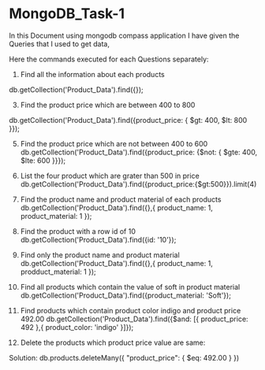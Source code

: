 # MongoDB_Task-1

In this Document using mongodb compass application I have given the Queries that I used to get data,

Here the commands executed for each Questions separately:

1. Find all the information about each products
   
db.getCollection('Product_Data').find({});

3. Find the product price which are between 400 to 800
   
db.getCollection('Product_Data').find({product_price: { $gt: 400, $lt: 800 }});

5. Find the product price which are not between 400 to 600
db.getCollection('Product_Data').find({product_price: {$not: { $gte: 400, $lte: 600 }}});

6. List the four product which are grater than 500 in price
db.getCollection('Product_Data').find({product_price:{$gt:500}}).limit(4)

7. Find the product name and product material of each products
db.getCollection('Product_Data').find({},{ product_name: 1, product_material: 1 });

8. Find the product with a row id of 10
db.getCollection('Product_Data').find({id: '10'});

9. Find only the product name and product material
db.getCollection('Product_Data').find({},{ product_name: 1, prodduct_material: 1 });

10. Find all products which contain the value of soft in product material
db.getCollection('Product_Data').find({product_material: 'Soft'});

11. Find products which contain product color indigo and product price 492.00
db.getCollection('Product_Data').find({$and: [{ product_price: 492 },{ product_color: 'indigo' }]});

12. Delete the products which product price value are same:

Solution: db.products.deleteMany({ "product_price": { $eq: 492.00 } })

